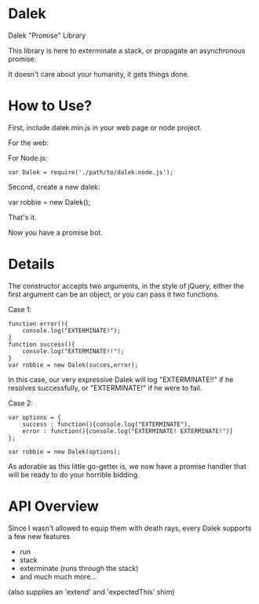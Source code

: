 Dalek
=====

Dalek "Promise" Library

This library is here to exterminate a stack, or propagate an asynchronous promise.

It doesn't care about your humanity, it gets things done.

How to Use?
===========

First, include dalek.min.js in your web page or node project.

For the web:
<script src='path/to/dalek.min.js'></script>

For Node.js:

    var Dalek = require('./path/to/dalek.node.js');
    
Second, create a new dalek:

  var robbie = new Dalek();

That's it.

Now you have a promise bot. 

Details
=======
The constructor accepts two arguments, in the style of jQuery, either the first argument can be an object, or you can pass it two functions.

Case 1:

    function error(){
        console.log("EXTERMINATE!");
    }
    function success(){
        console.log("EXTERMINATE!!");
    }
    var robbie = new Dalek(succes,error);
    
In this case, our very expressive Dalek will log "EXTERMINATE!!" if he resolves successfully, or "EXTERMINATE!" if he were to fail.

Case 2:

    var options = {
        success : function(){console.log("EXTERMINATE"),
        error : function(){console.log("EXTERMINATE! EXTERMINATE!")}
    };
    
    var robbie = new Dalek(options);

As adorable as this little go-getter is, we now have a promise handler that will be ready to do your horrible bidding.

API Overview
============
Since I wasn't allowed to equip them with death rays, every Dalek supports a few new features

* run
* stack
* exterminate (runs through the stack)
* and much much more...

(also supplies an 'extend' and 'expectedThis' shim)

